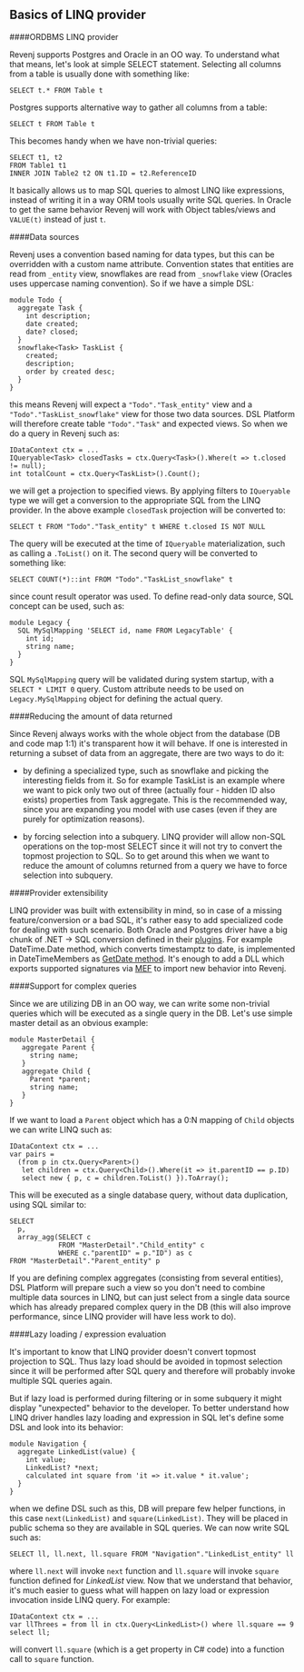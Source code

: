 ## Basics of LINQ provider

####ORDBMS LINQ provider

Revenj supports Postgres and Oracle in an OO way. To understand what that means, let's look at simple SELECT statement. Selecting all columns from a table is usually done with something like:

    SELECT t.* FROM Table t

Postgres supports alternative way to gather all columns from a table:

    SELECT t FROM Table t

This becomes handy when we have non-trivial queries:

    SELECT t1, t2 
    FROM Table1 t1 
    INNER JOIN Table2 t2 ON t1.ID = t2.ReferenceID

It basically allows us to map SQL queries to almost LINQ like expressions, instead of writing it in a way ORM tools usually write SQL queries. In Oracle to get the same behavior Revenj will work with Object tables/views and `VALUE(t)` instead of just `t`.

####Data sources

Revenj uses a convention based naming for data types, but this can be overridden with a custom name attribute. Convention states that entities are read from `_entity` view, snowflakes are read from `_snowflake` view (Oracles uses uppercase naming convention). So if we have a simple DSL:

    module Todo {
      aggregate Task {
        int description;
        date created;
        date? closed;
      }
      snowflake<Task> TaskList {
        created;
        description;
        order by created desc;
      }
    }

this means Revenj will expect a `"Todo"."Task_entity"` view and a `"Todo"."TaskList_snowflake"` view for those two data sources. DSL Platform will therefore create table `"Todo"."Task"` and expected views. So when we do a query in Revenj such as:

    IDataContext ctx = ...
    IQueryable<Task> closedTasks = ctx.Query<Task>().Where(t => t.closed != null);
    int totalCount = ctx.Query<TaskList>().Count();

we will get a projection to specified views. By applying filters to `IQueryable` type we will get a conversion to the appropriate SQL from the LINQ provider. In the above example `closedTask` projection will be converted to:

    SELECT t FROM "Todo"."Task_entity" t WHERE t.closed IS NOT NULL

The query will be executed at the time of `IQueryable` materialization, such as calling a `.ToList()` on it.
The second query will be converted to something like:

    SELECT COUNT(*)::int FROM "Todo"."TaskList_snowflake" t

since count result operator was used. To define read-only data source, SQL concept can be used, such as:

    module Legacy {
      SQL MySqlMapping 'SELECT id, name FROM LegacyTable' {
        int id;
        string name;
      }
    }

SQL `MySqlMapping` query will be validated during system startup, with a `SELECT * LIMIT 0` query. Custom attribute needs to be used on `Legacy.MySqlMapping` object for defining the actual query. 

####Reducing the amount of data returned

Since Revenj always works with the whole object from the database (DB and code map 1:1) it's transparent how it will behave. If one is interested in returning a subset of data from an aggregate, there are two ways to do it:

 * by defining a specialized type, such as snowflake and picking the interesting fields from it. So for example TaskList is an example where we want to pick only two out of three (actually four - hidden ID also exists) properties from Task aggregate. This is the recommended way, since you are expanding you model with use cases (even if they are purely for optimization reasons).

 * by forcing selection into a subquery. LINQ provider will allow non-SQL operations on the top-most SELECT since it will not try to convert the topmost projection to SQL. So to get around this when we want to reduce the amount of columns returned from a query we have to force selection into subquery. 

####Provider extensibility

LINQ provider was built with extensibility in mind, so in case of a missing feature/conversion or a bad SQL, it's rather easy to add specialized code for dealing with such scenario. Both Oracle and Postgres driver have a big chunk of .NET -> SQL conversion defined in their [plugins](https://github.com/ngs-doo/revenj/tree/master/Code/Plugins/Revenj.Plugins.DatabasePersistence.Postgres). For example DateTime.Date method, which converts timestamptz to date, is implemented in DateTimeMembers as [GetDate method](https://github.com/ngs-doo/revenj/blob/master/Code/Plugins/Revenj.Plugins.DatabasePersistence.Postgres/MemberSupport/DateTimeMembers.cs#L47). It's enough to add a DLL which exports supported signatures via [MEF](http://msdn.microsoft.com/en-us/library/dd460648%28v=vs.110%29.aspx) to import new behavior into Revenj.

####Support for complex queries

Since we are utilizing DB in an OO way, we can write some non-trivial queries which will be executed as a single query in the DB. Let's use simple master detail as an obvious example:

    module MasterDetail {
       aggregate Parent {
         string name;
       }
       aggregate Child {
         Parent *parent;
         string name;
       }
    }

If we want to load a `Parent` object which has a 0:N mapping of `Child` objects we can write LINQ such as:

    IDataContext ctx = ...
    var pairs = 
      (from p in ctx.Query<Parent>()
       let children = ctx.Query<Child>().Where(it => it.parentID == p.ID)
       select new { p, c = children.ToList() }).ToArray();

This will be executed as a single database query, without data duplication, using SQL similar to:

    SELECT 
      p, 
      array_agg(SELECT c 
                FROM "MasterDetail"."Child_entity" c 
                WHERE c."parentID" = p."ID") as c
    FROM "MasterDetail"."Parent_entity" p  

If you are defining complex aggregates (consisting from several entities), DSL Platform will prepare such a view so you don't need to combine multiple data sources in LINQ, but can just select from a single data source which has already prepared complex query in the DB (this will also improve performance, since LINQ provider will have less work to do).

####Lazy loading / expression evaluation

It's important to know that LINQ provider doesn't convert topmost projection to SQL. Thus lazy load should be avoided in topmost selection since it will be performed after SQL query and therefore will probably invoke multiple SQL queries again. 

But if lazy load is performed during filtering or in some subquery it might display "unexpected" behavior to the developer. To better understand how LINQ driver handles lazy loading and expression in SQL let's define some DSL and look into its behavior:

    module Navigation {
      aggregate LinkedList(value) {
        int value;
        LinkedList? *next;
        calculated int square from 'it => it.value * it.value';
      }
    }

when we define DSL such as this, DB will prepare few helper functions, in this case `next(LinkedList)` and `square(LinkedList)`. They will be placed in public schema so they are available in SQL queries. We can now write SQL such as:

    SELECT ll, ll.next, ll.square FROM "Navigation"."LinkedList_entity" ll

where `ll.next` will invoke `next` function and `ll.square` will invoke `square` function defined for *LinkedList* view. Now that we understand that behavior, it's much easier to guess what will happen on lazy load or expression invocation inside LINQ query. For example:

    IDataContext ctx = ...
    var llThrees = from ll in ctx.Query<LinkedList>() where ll.square == 9 select ll;

will convert `ll.square` (which is a get property in C# code) into a function call to `square` function.
